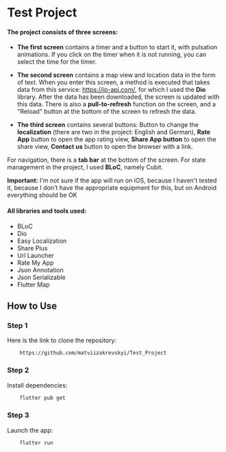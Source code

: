 # Test Project

#### The project consists of three screens:

 * **The first screen** contains a timer and a button to start it, with pulsation animations. If you click on the timer when it is not running, you can select the time for the timer.

 * **The second screen** contains a map view and location data in the form of text. When you enter this screen, a method is executed that takes data from this service:  https://ip-api.com/, for which I used the **Dio** library. After the data has been downloaded, the screen is updated with this data. There is also a **pull-to-refresh** function on the screen, and a "Reload" button at the bottom of the screen to refresh the data.

 * **The third screen** contains several buttons: Button to change the **localization** (there are two in the project: English and German), **Rate App** button to open the app rating view, **Share App button** to open the share view, **Contact us** button to open the browser with a link.

For navigation, there is a **tab bar** at the bottom of the screen.
For state management in the project, I used **BLoC**, namely Cubit.

**Important:** I'm not sure if the app will run on iOS, because I haven't tested it, because I don't have the appropriate equipment for this, but on Android everything should be OK

#### All libraries and tools used:

* BLoC
* Dio
* Easy Localization
* Share Plus
* Url Launcher
* Rate My App
* Json Annotation
* Json Serializable
* Flutter Map

## How to Use

### Step 1

Here is the link to clone the repository:

```
    https://github.com/matviizakrevskyi/Test_Project
```

### Step 2

Install dependencies:

```sh
    flutter pub get
```

### Step 3

Launch the app:

```sh
    flutter run
```
